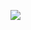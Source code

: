 ![](https://github.com/InglouriousObjects/ot-harjoitustyo/blob/master/dokumentointi/arkkitehtuuri.png)


